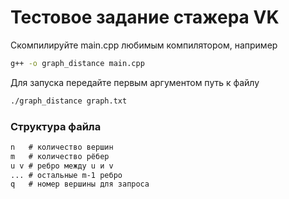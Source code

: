 # Тестовое задание стажера VK

Скомпилируйте main.cpp любимым компилятором, например

```sh
g++ -o graph_distance main.cpp
```

Для запуска передайте первым аргументом путь к файлу

```sh
./graph_distance graph.txt
```

### Структура файла

```txt
n   # количество вершин
m   # количество рёбер
u v # ребро между u и v
... # остальные m-1 ребро
q   # номер вершины для запроса
```
